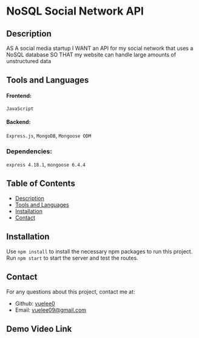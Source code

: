 
# NoSQL Social Network API


## Description
AS A social media startup
I WANT an API for my social network that uses a NoSQL database
SO THAT my website can handle large amounts of unstructured data


## Tools and Languages
#### Frontend:
`JavaScript`


#### Backend:
`Express.js`, `MongoDB`, `Mongoose ODM`


### Dependencies:
`express 4.18.1`, `mongoose 6.4.4`


## Table of Contents
* [Description](#description)
* [Tools and Languages](#toolsandlanguages)
* [Installation](#installation)
* [Contact](#contact)


## Installation
Use `npm install` to install the necessary npm packages to run this project. Run `npm start` to start the server and test the routes.


## Contact
For any questions about this project, contact me at:
- Github: [vuelee0](https://github.com/vuelee0)
- Email: vuelee09@gmail.com


## Demo Video Link